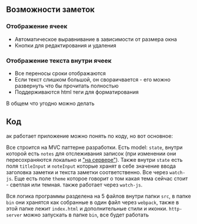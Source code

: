 ## Возможности заметок

### Отображение ячеек
* Автоматическое выравнивание в зависимости от размера окна
* Кнопки для редактирования и удаления

### Отображение текста внутри ячеек
* Все переносы сроки отображаются
* Если текст слишком большой, он свораичвается - его можно развернуть что бы прочитать полностью
* Поддерживаются html теги для форматирования

В общем что угодно можно делать

## Код

ак работает приложение можно понять по коду, но вот основное:

Все строится на MVC паттерне разработки. Есть model: `state`, внутри которой есть `notes` для отслеживания записок (при изменении они пересохраняются локально и <span title="сервера не существует">["на сервере"]()</span>). Также внутри `state` есть поля `titleInput` и `noteInput` которые хранят в себе значение ввода заголовка заметки и текста заметки соответственно. Все через `watch-js`. Еще есть поле `theme` которое говорит о том какая тема сейчас стоит - светлая или темная. также работает через `watch-js`.

Вся логика программы разделена на 5 файлов внутри папки `src`, в папке `bin` они хранятся как собранные в один файл через `webpack`, также в этой папке лежит `index.html` и дополнительные стили и иконки. `http-server` можно запускать в папке `bin`, все будет работать